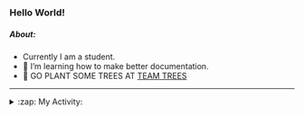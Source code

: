 ### Hello World!

##### About:
- Currently I am a student.
- 🌱 I’m learning how to make better documentation.
- 🌱 GO PLANT SOME TREES AT [TEAM TREES](https://teamtrees.org/)

---
<details>
  <summary>:zap: My Activity:</summary>
  
<!--START_SECTION:waka-->
![Code Time](http://img.shields.io/badge/Code%20Time-1%2C029%20hrs%205%20mins-blue)

**I'm a Night 🦉** 

```text
🌞 Morning    106 commits    ███░░░░░░░░░░░░░░░░░░░░░░   12.94% 
🌆 Daytime    206 commits    ██████░░░░░░░░░░░░░░░░░░░   25.15% 
🌃 Evening    239 commits    ███████░░░░░░░░░░░░░░░░░░   29.18% 
🌙 Night      268 commits    ████████░░░░░░░░░░░░░░░░░   32.72%

```
📅 **I'm Most Productive on Tuesday** 

```text
Monday       120 commits    ███░░░░░░░░░░░░░░░░░░░░░░   14.65% 
Tuesday      137 commits    ████░░░░░░░░░░░░░░░░░░░░░   16.73% 
Wednesday    121 commits    ███░░░░░░░░░░░░░░░░░░░░░░   14.77% 
Thursday     125 commits    ███░░░░░░░░░░░░░░░░░░░░░░   15.26% 
Friday       107 commits    ███░░░░░░░░░░░░░░░░░░░░░░   13.06% 
Saturday     92 commits     ██░░░░░░░░░░░░░░░░░░░░░░░   11.23% 
Sunday       117 commits    ███░░░░░░░░░░░░░░░░░░░░░░   14.29%

```


📊 **This Week I Spent My Time On** 

```text
🔥 Editors: 
VS Code                  11 hrs 7 mins       █████████████████████████   100.0%

🐱‍💻 Projects: 
my-homepage              5 hrs 47 mins       █████████████░░░░░░░░░░░░   52.13% 
CSF22                    3 hrs 22 mins       ███████░░░░░░░░░░░░░░░░░░   30.33% 
skillgraff               56 mins             ██░░░░░░░░░░░░░░░░░░░░░░░   8.48% 
TearDrops                55 mins             ██░░░░░░░░░░░░░░░░░░░░░░░   8.26% 
TEA-onboarding-bot       5 mins              ░░░░░░░░░░░░░░░░░░░░░░░░░   0.79%

```


 Last Updated on 06/02/2023 15:04:10 UTC
<!--END_SECTION:waka-->
</details>
